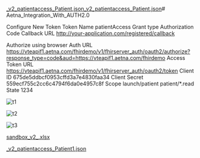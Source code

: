 [_v2_patientaccess_Patient.json](https://github.com/user-attachments/files/18869968/_v2_patientaccess_Patient.json)[_v2_patientaccess_Patient.json](https://github.com/user-attachments/files/18869956/_v2_patientaccess_Patient.json)# Aetna_Integration_With_AUTH2.0

Configure New Token
Token Name
patientAccess
Grant type
Authorization Code
Callback URL
http://your-application.com/registered/callback


Authorize using browser
Auth URL
https://vteapif1.aetna.com/fhirdemo/v1/fhirserver_auth/oauth2/authorize?response_type=code&aud=https://vteapif1.aetna.com/fhirdemo
Access Token URL
https://vteapif1.aetna.com/fhirdemo/v1/fhirserver_auth/oauth2/token
Client ID
675de5ddbcf0953cffd3a7e4830faa34
Client Secret
559ecf755c2cc6c4794f6da0e4957c8f
Scope
launch/patient patient/*.read
State
1234

![t1](https://github.com/user-attachments/assets/0535e16e-6f74-4c03-b15b-1c442263370e)

![t2](https://github.com/user-attachments/assets/38a8ec8f-6b46-430f-a521-0015084930e9)


![t3](https://github.com/user-attachments/assets/36b13a75-d98d-4800-a4ac-72dd056866db)

[sandbox_v2_.xlsx](https://github.com/user-attachments/files/18869994/sandbox_v2_.xlsx)

[_v2_patientaccess_Patient1.json](https://github.com/user-attachments/files/18870009/_v2_patientaccess_Patient1.json)

